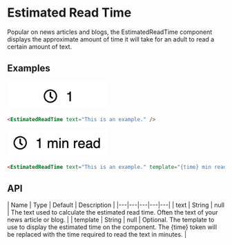 # Estimated Read Time

Popular on news articles and blogs, the EstimatedReadTime component displays the approximate amount of time it will take for an adult to read a certain amount of text.

## Examples

![Estimated Read Time](estimated-read-time.png)

``` html
<EstimatedReadTime text="This is an example." />
```

![Estimated Read Time With Template](estimated-read-time-template.png)

``` html
<EstimatedReadTime text="This is an example." template="{time} min read" />
```

## API

| Name  | Type  | Default | Description |
|---|---|---|---|---|
| text | String | null | The text used to calculate the estimated read time. Often the text of your news article or blog. |
| template | String | null | Optional. The template to use to display the estimated time on the component. The {time} token will be replaced with the time required to read the text in minutes. |
